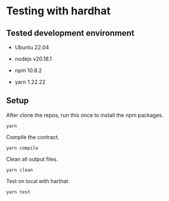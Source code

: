 # Testing with hardhat



## Tested development environment

- Ubuntu 22.04

- nodejs v20.18.1

- npm 10.8.2

- yarn 1.22.22



## Setup

After clone the repos, run this once to install the npm packages.

```
yarn
```



Compile the contract.

```
yarn compile
```



Clean all output files.

```
yarn clean
```



Test on local with harthat.
```
yarn test
```

